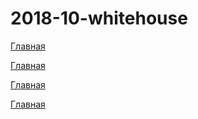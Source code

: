 # 2018-10-whitehouse

<p><a href="https://lia5.github.io/2018-10-whitehouse/index.html">Главная</a></p>
<p><a href="https://lia5.github.io/2018-10-whitehouse/404.html">Главная</a></p>
<p><a href="https://lia5.github.io/2018-10-whitehouse/news.html">Главная</a></p>
<p><a href="https://lia5.github.io/2018-10-whitehouse/page-news-one.html">Главная</a></p>
